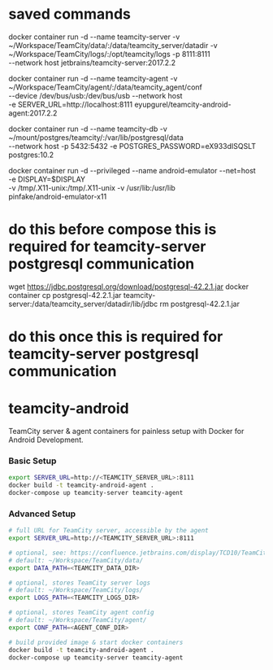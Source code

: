 # saved commands
docker container run -d --name teamcity-server -v ~/Workspace/TeamCity/data/:/data/teamcity_server/datadir -v ~/Workspace/TeamCity/logs/:/opt/teamcity/logs -p 8111:8111 \
--network host jetbrains/teamcity-server:2017.2.2
    
docker container run -d --name teamcity-agent -v ~/Workspace/TeamCity/agent/:/data/teamcity_agent/conf \
--device /dev/bus/usb:/dev/bus/usb --network host \
-e SERVER_URL=http://localhost:8111 eyupgurel/teamcity-android-agent:2017.2.2

docker container run -d --name teamcity-db -v ~/mount/postgres/teamcity/:/var/lib/postgresql/data \
--network host -p 5432:5432 -e POSTGRES_PASSWORD=eX933dISQSLT postgres:10.2   

docker container run -d --privileged --name android-emulator --net=host \
-e DISPLAY=$DISPLAY \
-v /tmp/.X11-unix:/tmp/.X11-unix -v /usr/lib:/usr/lib \
pinfake/android-emulator-x11

    
# do this before compose this is required for teamcity-server postgresql communication
wget https://jdbc.postgresql.org/download/postgresql-42.2.1.jar
docker container cp postgresql-42.2.1.jar  teamcity-server:/data/teamcity_server/datadir/lib/jdbc
rm postgresql-42.2.1.jar

# do this once this is required for teamcity-server postgresql communication

# teamcity-android
TeamCity server &amp; agent containers for painless setup with Docker for Android Development.

### Basic Setup

```bash
export SERVER_URL=http://<TEAMCITY_SERVER_URL>:8111
docker build -t teamcity-android-agent .
docker-compose up teamcity-server teamcity-agent
```

### Advanced Setup

```bash
# full URL for TeamCity server, accessible by the agent
export SERVER_URL=http://<TEAMCITY_SERVER_URL>:8111

# optional, see: https://confluence.jetbrains.com/display/TCD10/TeamCity+Data+Directory
# default: ~/Workspace/TeamCity/data/
export DATA_PATH=<TEAMCITY_DATA_DIR>

# optional, stores TeamCity server logs
# default: ~/Workspace/TeamCity/logs/
export LOGS_PATH=<TEAMCITY_LOGS_DIR>

# optional, stores TeamCity agent config
# default: ~/Workspace/TeamCity/agent/
export CONF_PATH=<AGENT_CONF_DIR>

# build provided image & start docker containers
docker build -t teamcity-android-agent .
docker-compose up teamcity-server teamcity-agent
```
